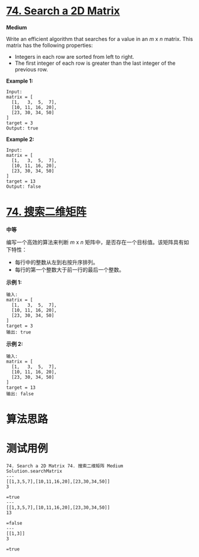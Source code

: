 # [74. Search a 2D Matrix][enTitle]

**Medium**

Write an efficient algorithm that searches for a value in an  *m*  x  *n*  matrix. This matrix has the following properties:

- Integers in each row are sorted from left to right. 
- The first integer of each row is greater than the last integer of the previous row.

**Example 1:** 

```
Input:
matrix = [
  [1,   3,  5,  7],
  [10, 11, 16, 20],
  [23, 30, 34, 50]
]
target = 3
Output: true

```

**Example 2:** 

```
Input:
matrix = [
  [1,   3,  5,  7],
  [10, 11, 16, 20],
  [23, 30, 34, 50]
]
target = 13
Output: false
```


# [74. 搜索二维矩阵][cnTitle]

**中等**

编写一个高效的算法来判断  *m*  x  *n*  矩阵中，是否存在一个目标值。该矩阵具有如下特性：

- 每行中的整数从左到右按升序排列。 
- 每行的第一个整数大于前一行的最后一个整数。

**示例 1:** 

```
输入:
matrix = [
  [1,   3,  5,  7],
  [10, 11, 16, 20],
  [23, 30, 34, 50]
]
target = 3
输出: true

```

**示例 2:** 

```
输入:
matrix = [
  [1,   3,  5,  7],
  [10, 11, 16, 20],
  [23, 30, 34, 50]
]
target = 13
输出: false
```




# 算法思路

# 测试用例
```
74. Search a 2D Matrix 74. 搜索二维矩阵 Medium
Solution.searchMatrix
---
[[1,3,5,7],[10,11,16,20],[23,30,34,50]]
3

=true
---
[[1,3,5,7],[10,11,16,20],[23,30,34,50]]
13

=false
---
[[1,3]]
3

=true
```

[enTitle]: https://leetcode.com/problems/search-a-2d-matrix/
[cnTitle]: https://leetcode-cn.com/problems/search-a-2d-matrix/
